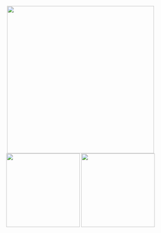 <p align="center" >
  <img style="height:400px" src="https://cue-profile.vercel.app/profile?id=4130012&name=NaN&bloom=2&x=300">
  <img style="height:200px" src="https://github-readme-stats.vercel.app/api/top-langs/?username=cpk0521&theme=radical&locale=zh-tw&layout=compact&langs_count=10">
  <img style="height:200px" src="https://github-readme-stats.vercel.app/api?username=cpk0521&show_icons=true&theme=radical&locale=zh-tw">
</p>
